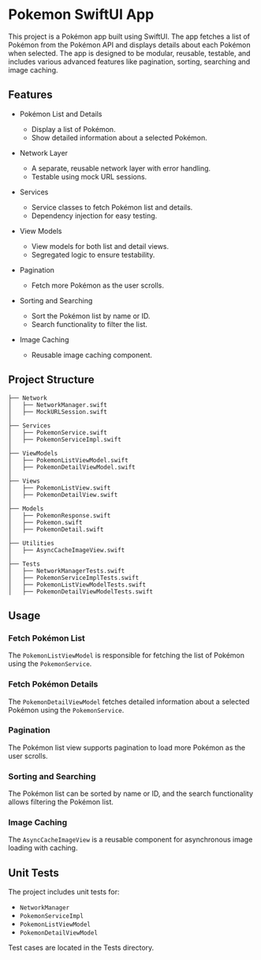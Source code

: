 # Pokemon SwiftUI App
This project is a Pokémon app built using SwiftUI. The app fetches a list of Pokémon from the Pokémon API and displays details about each Pokémon when selected. The app is designed to be modular, reusable, testable, and includes various advanced features like pagination, sorting, searching and image caching.

## Features

- Pokémon List and Details
	- Display a list of Pokémon.
	- Show detailed information about a selected Pokémon.
	
- Network Layer
	- A separate, reusable network layer with error handling.
	- Testable using mock URL sessions.
	
- Services
	- Service classes to fetch Pokémon list and details.
	- Dependency injection for easy testing.

- View Models
	- View models for both list and detail views.
	- Segregated logic to ensure testability.
	
- Pagination
	- Fetch more Pokémon as the user scrolls.
	
- Sorting and Searching
	- Sort the Pokémon list by name or ID.
	- Search functionality to filter the list.
	
- Image Caching
	- Reusable image caching component.
	
## Project Structure

```
├── Network
│   ├── NetworkManager.swift
│   ├── MockURLSession.swift
│
├── Services
│   ├── PokemonService.swift
│   ├── PokemonServiceImpl.swift
│
├── ViewModels
│   ├── PokemonListViewModel.swift
│   ├── PokemonDetailViewModel.swift
│
├── Views
│   ├── PokemonListView.swift
│   ├── PokemonDetailView.swift
│
├── Models
│   ├── PokemonResponse.swift
│   ├── Pokemon.swift
│   ├── PokemonDetail.swift
│
├── Utilities
│   ├── AsyncCacheImageView.swift
│
├── Tests
│   ├── NetworkManagerTests.swift
│   ├── PokemonServiceImplTests.swift
│   ├── PokemonListViewModelTests.swift
│   ├── PokemonDetailViewModelTests.swift
```

## Usage

### Fetch Pokémon List
The `PokemonListViewModel` is responsible for fetching the list of Pokémon using the `PokemonService`.

### Fetch Pokémon Details
The `PokemonDetailViewModel` fetches detailed information about a selected Pokémon using the `PokemonService`.

### Pagination
The Pokémon list view supports pagination to load more Pokémon as the user scrolls.

### Sorting and Searching
The Pokémon list can be sorted by name or ID, and the search functionality allows filtering the Pokémon list.

### Image Caching
The `AsyncCacheImageView` is a reusable component for asynchronous image loading with caching.

## Unit Tests

The project includes unit tests for:

- `NetworkManager`
- `PokemonServiceImpl`
- `PokemonListViewModel`
- `PokemonDetailViewModel`

Test cases are located in the Tests directory.
